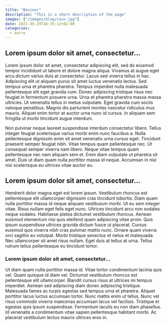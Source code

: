 ```yaml
---
title: "Bonjour"
description: "This is a short description of the page"
images: ["/images/blog/couv.jpg"]
date: 2021-05-29T16:35:12+02:00
categories:
  - autre
---
```


## Lorem ipsum dolor sit amet, consectetur...

Lorem ipsum dolor sit amet, consectetur adipiscing elit, sed do eiusmod tempor incididunt ut labore et dolore magna aliqua. Vivamus at augue eget arcu dictum varius duis at consectetur. Lacus sed viverra tellus in hac. Adipiscing elit ut aliquam purus sit amet luctus venenatis lectus. Sed tempus urna et pharetra pharetra. Tempus imperdiet nulla malesuada pellentesque elit eget gravida cum. Donec adipiscing tristique risus nec feugiat in fermentum posuere urna. Urna et pharetra pharetra massa massa ultricies. Ut venenatis tellus in metus vulputate. Eget gravida cum sociis natoque penatibus. Magnis dis parturient montes nascetur ridiculus mus mauris. Aliquet enim tortor at auctor urna nunc id cursus. In aliquam sem fringilla ut morbi tincidunt augue interdum.  


Non pulvinar neque laoreet suspendisse interdum consectetur libero. Tellus integer feugiat scelerisque varius morbi enim nunc faucibus a. Nulla pellentesque dignissim enim sit amet venenatis urna cursus eget. Tincidunt praesent semper feugiat nibh. Vitae tempus quam pellentesque nec. Ut consequat semper viverra nam libero. Neque vitae tempus quam pellentesque nec nam aliquam sem et. Enim diam vulputate ut pharetra sit amet. Duis ut diam quam nulla porttitor massa id neque. Accumsan in nisl nisi scelerisque eu ultrices vitae auctor eu.

## Lorem ipsum dolor sit amet, consectetur...


Hendrerit dolor magna eget est lorem ipsum. Vestibulum rhoncus est pellentesque elit ullamcorper dignissim cras tincidunt lobortis. Diam quam nulla porttitor massa id neque aliquam vestibulum morbi. Ut eu sem integer vitae. Risus nullam eget felis eget nunc. Ultrices tincidunt arcu non sodales neque sodales. Habitasse platea dictumst vestibulum rhoncus. Aenean euismod elementum nisi quis eleifend quam adipiscing vitae proin. Quis ipsum suspendisse ultrices gravida dictum fusce ut placerat. Cursus euismod quis viverra nibh cras pulvinar mattis nunc. Ornare quam viverra orci sagittis eu volutpat. Morbi tristique senectus et netus et malesuada. Nec ullamcorper sit amet risus nullam. Eget duis at tellus at urna. Tellus rutrum tellus pellentesque eu tincidunt tortor.

### Lorem ipsum dolor sit amet, consectetur...


Ut diam quam nulla porttitor massa id. Vitae tortor condimentum lacinia quis vel. Quam quisque id diam vel. Dictumst vestibulum rhoncus est pellentesque elit ullamcorper. Blandit cursus risus at ultrices mi tempus imperdiet. Aenean sed adipiscing diam donec adipiscing tristique. Malesuada fames ac turpis egestas sed tempus urna et pharetra. Aliquet porttitor lacus luctus accumsan tortor. Nunc mattis enim ut tellus. Nunc vel risus commodo viverra maecenas accumsan lacus vel facilisis. Tristique et egestas quis ipsum suspendisse. Fermentum iaculis eu non diam phasellus. Id venenatis a condimentum vitae sapien pellentesque habitant morbi. Ac placerat vestibulum lectus mauris ultrices eros in.